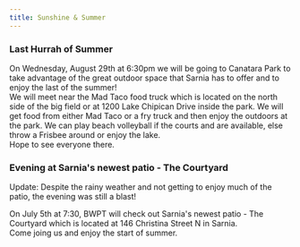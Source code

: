 ```yaml
---
title: Sunshine & Summer
---
```


### Last Hurrah of Summer

On Wednesday, August 29th at 6:30pm we will be going to Canatara Park to take advantage of the great outdoor space that Sarnia has to offer and to enjoy the last of the summer!  
We will meet near the Mad Taco food truck which is located on the north side of the big field or at 1200 Lake Chipican Drive inside the park. We will get food from either Mad Taco or a fry truck and then enjoy the outdoors at the park. We can play beach volleyball if the courts and are available, else throw a Frisbee around or enjoy the lake.  
Hope to see everyone there.  

### Evening at Sarnia's newest patio - The Courtyard

Update: Despite the rainy weather and not getting to enjoy much of the patio, the evening was still a blast!

On July 5th at 7:30, BWPT will check out Sarnia's newest patio - The Courtyard which is located at 146 Christina Street N in Sarnia.  
Come joing us and enjoy the start of summer.